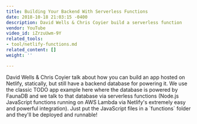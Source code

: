 ```yaml
---
title: Building Your Backend With Serverless Functions
date: 2018-10-18 21:03:15 -0400
description: David Wells & Chris Coyier build a serverless function
vendor: YouTube
video_id: iZrzuUwm-9Y
related_tools:
- tool/netlify-functions.md
related_content: []
weight: ''

---
```

David Wells & Chris Coyier talk about how you can build an app hosted on Netlify, statically, but still have a backend database for powering it. We use the classic TODO app example here where the database is powered by FaunaDB and we talk to that database via serverless functions (Node.js JavaScript functions running on AWS Lambda via Netlify's extremely easy and powerful integration). Just put the JavaScript files in a \`functions\` folder and they'll be deployed and runnable!